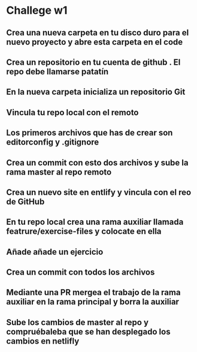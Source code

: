 # Challege w1

## Crea una nueva carpeta en tu disco duro para el nuevo proyecto y abre esta carpeta en el code

##

## Crea un repositorio en tu cuenta de github . El repo debe llamarse patatín

##

## En la nueva carpeta inicializa un repositorio Git

##

## Vincula tu repo local con el remoto

##

## Los primeros archivos que has de crear son editorconfig y .gitignore

##

## Crea un commit con esto dos archivos y sube la rama master al repo remoto

##

## Crea un nuevo site en entlify y vincula con el reo de GitHub

##

## En tu repo local crea una rama auxiliar llamada featrure/exercise-files y colocate en ella

##

## Añade añade un ejercicio

##

## Crea un commit con todos los archivos

##

## Mediante una PR mergea el trabajo de la rama auxiliar en la rama principal y borra la auxiliar

##

## Sube los cambios de master al repo y compruébaleba que se han desplegado los cambios en netlifly
